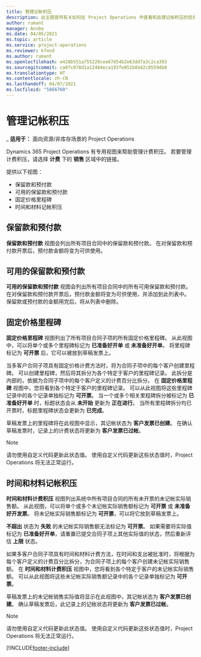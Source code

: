 ```yaml
---
title: 管理记帐积压
description: 此主题提供有关如何在 Project Operations 中查看和处理记帐积压的信息。
author: rumant
manager: Annbe
ms.date: 04/05/2021
ms.topic: article
ms.service: project-operations
ms.reviewer: kfend
ms.author: rumant
ms.openlocfilehash: e428b551a755220cee67d54b2e63dd7a3c2ca393
ms.sourcegitcommit: ca0fc078d1a12484eca193fe051b8442c0559db8
ms.translationtype: HT
ms.contentlocale: zh-CN
ms.lasthandoff: 04/07/2021
ms.locfileid: "5866760"
---
```

# <a name="manage-billing-backlog"></a>管理记帐积压

_ **适用于：** 面向资源/非库存场景的 Project Operations

Dynamics 365 Project Operations 有专用视图来帮助管理计费积压。 若要管理计费积压，请选择 **计费** 下的 **销售** 区域中的链接。 

提供以下视图：

- 保留款和预付款
- 可用的保留款和预付款
- 固定价格里程碑
- 时间和材料记帐积压

## <a name="retainers-and-advances"></a>保留款和预付款

 **保留款和预付款** 视图会列出所有项目合同中的保留款和预付款。 在对保留款和预付款开票后，预付款金额将变为可供使用。

## <a name="available-retainers-and-advances"></a>可用的保留款和预付款

 **可用的保留款和预付款** 视图会列出所有项目合同中的所有可用保留款和预付款。 在对保留款和预付款开票后，预付款金额将变为可供使用，并添加到此列表中。 保留款或预付款的金额用完后，将从列表中删除。

## <a name="fixed-price-milestones"></a>固定价格里程碑

**固定价格里程碑** 视图列出了所有项目合同子项的所有固定价格里程碑。 从此视图中，可以将单个或多个里程碑标记为 **已准备好开单** 或 **未准备好开单**。 将里程碑标记为 **可开票** 后，它可以被放到草稿发票上。

当多客户合同子项具有固定价格计费方法时，将为合同子项中的每个客户创建里程碑。 可以创建里程碑，然后将其拆分为各个特定于客户的里程碑记录。 此拆分是内部的，依据为合同子项中的每个客户定义的计费百分比拆分。 在 **固定价格里程碑** 视图中，您将看到各个特定于客户的里程碑记录。 可以从此视图将这些里程碑记录中的各个记录单独标记为 **可开票**。 当一个或多个相关里程碑拆分被标记为 **已准备好开单** 时，标题状态会从 **未开始** 更新为 **正在进行**。 当所有里程碑拆分均已开票时，标题里程碑状态会更新为 **已完成**。

草稿发票上的里程碑将在此视图中显示，其记帐状态为 **客户发票已创建**。 在确认草稿发票时，记录上的计费状态将更新为 **客户发票已过帐**。 

> [!NOTE] 
> 请勿使用自定义代码更新此状态值。 使用自定义代码更新这些状态值时，Project Operations 将无法正常运行。

## <a name="time-and-material-billing-backlog"></a>时间和材料记帐积压

**时间和材料计费积压** 视图列出系统中所有项目合同的所有未开票的未记帐实际销售额。 从此视图，可以将单个或多个未记帐实际销售额标记为 **可开票** 或 **未准备好开发票**。 将未记帐实际销售额标记为 **可开票**，可以将它放到草稿发票上。

**不超出** 状态为 **失败** 的未记帐实际销售额无法标记为 **可开票**。 如果需要将实际值标记为 **已准备好开单**，请重置已提交合同子项上其他实际值的状态，然后重新评估 **上限** 状态。

如果多客户合同子项具有时间和材料计费方法，在时间和支出被批准时，将根据为每个客户定义的计费百分比拆分，为合同子项上的每个客户创建未记帐实际销售额。 在 **时间和材料计费积压** 视图中，您将看到各个特定于客户的未记帐实际销售额。 可以从此视图将这些未记帐实际销售额记录中的各个记录单独标记为 **可开票**。

草稿发票上的未记帐销售实际值将显示在此视图中，其记帐状态为 **客户发票已创建**。 确认草稿发票后，此记录上的记帐状态将更新为 **客户发票已过帐**。 

> [!NOTE] 
> 请勿使用自定义代码更新此状态值。 使用自定义代码更新这些状态值时，Project Operations 将无法正常运行。


[!INCLUDE[footer-include](../includes/footer-banner.md)]
